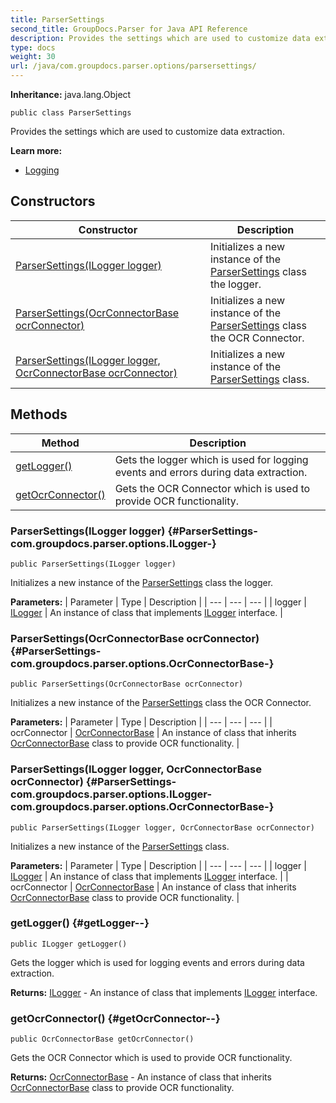 ```yaml
---
title: ParserSettings
second_title: GroupDocs.Parser for Java API Reference
description: Provides the settings which are used to customize data extraction.
type: docs
weight: 30
url: /java/com.groupdocs.parser.options/parsersettings/
---
```

**Inheritance:**
java.lang.Object
```
public class ParserSettings
```

Provides the settings which are used to customize data extraction.

**Learn more:**

 *  [Logging][]


[Logging]: https://docs.groupdocs.com/display/parserjava/Logging
## Constructors

| Constructor | Description |
| --- | --- |
| [ParserSettings(ILogger logger)](#ParserSettings-com.groupdocs.parser.options.ILogger-) | Initializes a new instance of the [ParserSettings](../../com.groupdocs.parser.options/parsersettings) class the logger. |
| [ParserSettings(OcrConnectorBase ocrConnector)](#ParserSettings-com.groupdocs.parser.options.OcrConnectorBase-) | Initializes a new instance of the [ParserSettings](../../com.groupdocs.parser.options/parsersettings) class the OCR Connector. |
| [ParserSettings(ILogger logger, OcrConnectorBase ocrConnector)](#ParserSettings-com.groupdocs.parser.options.ILogger-com.groupdocs.parser.options.OcrConnectorBase-) | Initializes a new instance of the [ParserSettings](../../com.groupdocs.parser.options/parsersettings) class. |
## Methods

| Method | Description |
| --- | --- |
| [getLogger()](#getLogger--) | Gets the logger which is used for logging events and errors during data extraction. |
| [getOcrConnector()](#getOcrConnector--) | Gets the OCR Connector which is used to provide OCR functionality. |
### ParserSettings(ILogger logger) {#ParserSettings-com.groupdocs.parser.options.ILogger-}
```
public ParserSettings(ILogger logger)
```


Initializes a new instance of the [ParserSettings](../../com.groupdocs.parser.options/parsersettings) class the logger.

**Parameters:**
| Parameter | Type | Description |
| --- | --- | --- |
| logger | [ILogger](../../com.groupdocs.parser.options/ilogger) | An instance of class that implements [ILogger](../../com.groupdocs.parser.options/ilogger) interface. |

### ParserSettings(OcrConnectorBase ocrConnector) {#ParserSettings-com.groupdocs.parser.options.OcrConnectorBase-}
```
public ParserSettings(OcrConnectorBase ocrConnector)
```


Initializes a new instance of the [ParserSettings](../../com.groupdocs.parser.options/parsersettings) class the OCR Connector.

**Parameters:**
| Parameter | Type | Description |
| --- | --- | --- |
| ocrConnector | [OcrConnectorBase](../../com.groupdocs.parser.options/ocrconnectorbase) | An instance of class that inherits [OcrConnectorBase](../../com.groupdocs.parser.options/ocrconnectorbase) class to provide OCR functionality. |

### ParserSettings(ILogger logger, OcrConnectorBase ocrConnector) {#ParserSettings-com.groupdocs.parser.options.ILogger-com.groupdocs.parser.options.OcrConnectorBase-}
```
public ParserSettings(ILogger logger, OcrConnectorBase ocrConnector)
```


Initializes a new instance of the [ParserSettings](../../com.groupdocs.parser.options/parsersettings) class.

**Parameters:**
| Parameter | Type | Description |
| --- | --- | --- |
| logger | [ILogger](../../com.groupdocs.parser.options/ilogger) | An instance of class that implements [ILogger](../../com.groupdocs.parser.options/ilogger) interface. |
| ocrConnector | [OcrConnectorBase](../../com.groupdocs.parser.options/ocrconnectorbase) | An instance of class that inherits [OcrConnectorBase](../../com.groupdocs.parser.options/ocrconnectorbase) class to provide OCR functionality. |

### getLogger() {#getLogger--}
```
public ILogger getLogger()
```


Gets the logger which is used for logging events and errors during data extraction.

**Returns:**
[ILogger](../../com.groupdocs.parser.options/ilogger) - An instance of class that implements [ILogger](../../com.groupdocs.parser.options/ilogger) interface.
### getOcrConnector() {#getOcrConnector--}
```
public OcrConnectorBase getOcrConnector()
```


Gets the OCR Connector which is used to provide OCR functionality.

**Returns:**
[OcrConnectorBase](../../com.groupdocs.parser.options/ocrconnectorbase) - An instance of class that inherits [OcrConnectorBase](../../com.groupdocs.parser.options/ocrconnectorbase) class to provide OCR functionality.
